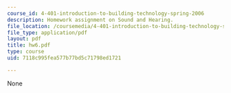 ```yaml
---
course_id: 4-401-introduction-to-building-technology-spring-2006
description: Homework assignment on Sound and Hearing.
file_location: /coursemedia/4-401-introduction-to-building-technology-spring-2006/7118c995fea577b77bd5c71798ed1721_hw6.pdf
file_type: application/pdf
layout: pdf
title: hw6.pdf
type: course
uid: 7118c995fea577b77bd5c71798ed1721

---
```

None